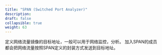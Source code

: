 ```yaml
---
title: "SPAN (Switched Port Analyzer)"
description: 
draft: false
collapsible: true
weight: 63
---
```


定义网络流量镜像的目标地址，一般可以用于网络监控，分析。 加入SPAN的成员都会把网络流量按照SPAN定义的封装方式发送到目标地址。
